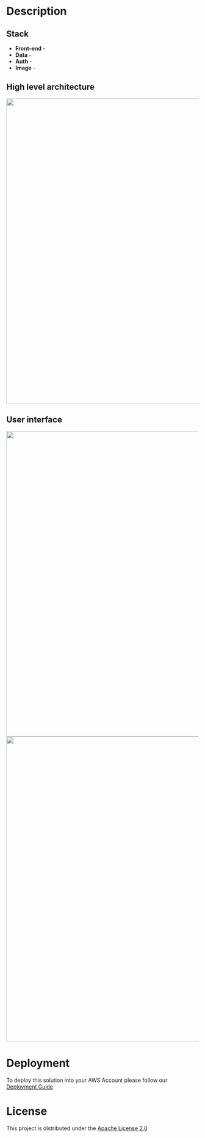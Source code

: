 # Description
## Stack

* **Front-end** - 
* **Data** -  
* **Auth** -
* **Image** -

## High level architecture

<img src="./images/Architecture.png"  width="800"/>

## User interface

<img src="./images/UserInterface.png"  width="800"/>

<img src="./images/CTResult.png"  width="800"/>

# Deployment
To deploy this solution into your AWS Account please follow our [Deployment Guide](./docs/deployment_guide.md)

# License
This project is distributed under the  [Apache License 2.0](https://github.com/UBC-CIC/vgh-covid-19-ct-model/blob/master/LICENSE) 
